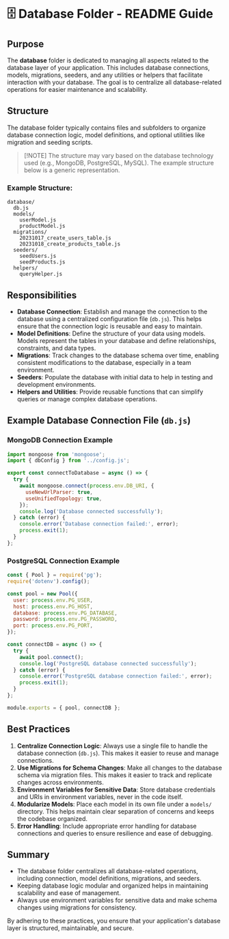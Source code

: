 # 🗄️ Database Folder - README Guide

## Purpose
The **database** folder is dedicated to managing all aspects related to the database layer of your application. This includes database connections, models, migrations, seeders, and any utilities or helpers that facilitate interaction with your database. The goal is to centralize all database-related operations for easier maintenance and scalability.

## Structure
The database folder typically contains files and subfolders to organize database connection logic, model definitions, and optional utilities like migration and seeding scripts.

> [!NOTE] The structure may vary based on the database technology used (e.g., MongoDB, PostgreSQL, MySQL). The example structure below is a generic representation.

### Example Structure:
```
database/
  db.js
  models/
    userModel.js
    productModel.js
  migrations/
    20231017_create_users_table.js
    20231018_create_products_table.js
  seeders/
    seedUsers.js
    seedProducts.js
  helpers/
    queryHelper.js
```

## Responsibilities
- **Database Connection**: Establish and manage the connection to the database using a centralized configuration file (`db.js`). This helps ensure that the connection logic is reusable and easy to maintain.
- **Model Definitions**: Define the structure of your data using models. Models represent the tables in your database and define relationships, constraints, and data types.
- **Migrations**: Track changes to the database schema over time, enabling consistent modifications to the database, especially in a team environment.
- **Seeders**: Populate the database with initial data to help in testing and development environments.
- **Helpers and Utilities**: Provide reusable functions that can simplify queries or manage complex database operations.

## Example Database Connection File (`db.js`)
### MongoDB Connection Example
```js
import mongoose from 'mongoose';
import { dbConfig } from '../config.js';

export const connectToDatabase = async () => {
  try {
    await mongoose.connect(process.env.DB_URI, {
      useNewUrlParser: true,
      useUnifiedTopology: true,
    });
    console.log('Database connected successfully');
  } catch (error) {
    console.error('Database connection failed:', error);
    process.exit(1);
  }
};
```

### PostgreSQL Connection Example
```js
const { Pool } = require('pg');
require('dotenv').config();

const pool = new Pool({
  user: process.env.PG_USER,
  host: process.env.PG_HOST,
  database: process.env.PG_DATABASE,
  password: process.env.PG_PASSWORD,
  port: process.env.PG_PORT,
});

const connectDB = async () => {
  try {
    await pool.connect();
    console.log('PostgreSQL database connected successfully');
  } catch (error) {
    console.error('PostgreSQL database connection failed:', error);
    process.exit(1);
  }
};

module.exports = { pool, connectDB };
```

## Best Practices
1. **Centralize Connection Logic**: Always use a single file to handle the database connection (`db.js`). This makes it easier to reuse and manage connections.
2. **Use Migrations for Schema Changes**: Make all changes to the database schema via migration files. This makes it easier to track and replicate changes across environments.
3. **Environment Variables for Sensitive Data**: Store database credentials and URIs in environment variables, never in the code itself.
4. **Modularize Models**: Place each model in its own file under a `models/` directory. This helps maintain clear separation of concerns and keeps the codebase organized.
5. **Error Handling**: Include appropriate error handling for database connections and queries to ensure resilience and ease of debugging.

## Summary
- The database folder centralizes all database-related operations, including connection, model definitions, migrations, and seeders.
- Keeping database logic modular and organized helps in maintaining scalability and ease of management.
- Always use environment variables for sensitive data and make schema changes using migrations for consistency.

By adhering to these practices, you ensure that your application's database layer is structured, maintainable, and secure.
